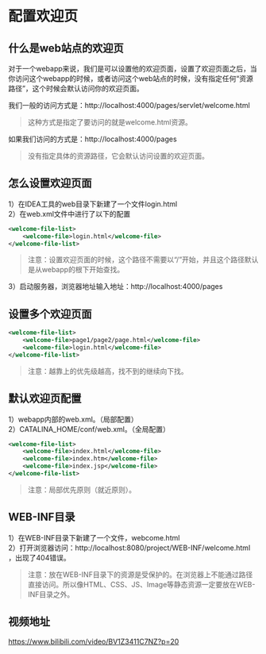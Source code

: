 # 配置欢迎页

## 什么是web站点的欢迎页

对于一个webapp来说，我们是可以设置他的欢迎页面，设置了欢迎页面之后，当你访问这个webapp的时候，或者访问这个web站点的时候，没有指定任何“资源路径”，这个时候会默认访问你的欢迎页面。

我们一般的访问方式是：http://localhost:4000/pages/servlet/welcome.html 
>这种方式是指定了要访问的就是welcome.html资源。

如果我们访问的方式是：http://localhost:4000/pages 
>没有指定具体的资源路径，它会默认访问设置的欢迎页面。

## 怎么设置欢迎页面

1）在IDEA工具的web目录下新建了一个文件login.html  
2）在web.xml文件中进行了以下的配置
```xml
<welcome-file-list>
	<welcome-file>login.html</welcome-file>
</welcome-file-list>
```
>注意：设置欢迎页面的时候，这个路径不需要以“/”开始，并且这个路径默认是从webapp的根下开始查找。  

3）启动服务器，浏览器地址输入地址：http://localhost:4000/pages  

## 设置多个欢迎页面
```xml
<welcome-file-list>
	<welcome-file>page1/page2/page.html</welcome-file>
	<welcome-file>login.html</welcome-file>
</welcome-file-list>
```
>注意：越靠上的优先级越高，找不到的继续向下找。

## 默认欢迎页配置

1）webapp内部的web.xml。（局部配置）  
2）CATALINA_HOME/conf/web.xml。（全局配置）
```xml
<welcome-file-list>
	<welcome-file>index.html</welcome-file>
	<welcome-file>index.htm</welcome-file>
	<welcome-file>index.jsp</welcome-file>
</welcome-file-list>
```
>注意：局部优先原则（就近原则）。

## WEB-INF目录

1）在WEB-INF目录下新建了一个文件，webcome.html  
2）打开浏览器访问：http://localhost:8080/project/WEB-INF/welcome.html ，出现了404错误。
>注意：放在WEB-INF目录下的资源是受保护的。在浏览器上不能通过路径直接访问。所以像HTML、CSS、JS、Image等静态资源一定要放在WEB-INF目录之外。

## 视频地址

https://www.bilibili.com/video/BV1Z3411C7NZ?p=20